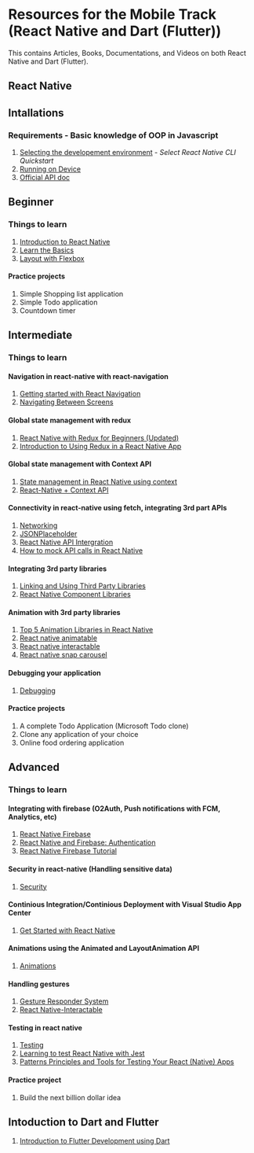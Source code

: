 # Resources for the Mobile Track (React Native and Dart (Flutter))

This contains Articles, Books, Documentations, and Videos on both React Native  and Dart (Flutter).

## React Native

## Intallations

### Requirements - Basic knowledge of OOP in Javascript

1. [Selecting the developement environment](https://reactnative.dev/docs/environment-setup) - *Select React Native CLI Quickstart*
2. [Running on Device](https://reactnative.dev/docs/running-on-device)
3. [Official API doc](https://reactnative.dev/docs/components-and-apis)

## Beginner

### Things to learn

1. [Introduction to React Native](https://reactnative.dev/docs/getting-started)
2. [Learn the Basics](https://reactnative.dev/docs/tutorial)
3. [Layout with Flexbox](https://reactnative.dev/docs/flexbox)

#### Practice projects

1. Simple Shopping list application
2. Simple Todo application
3. Countdown timer

## Intermediate

### Things to learn

#### Navigation in react-native with react-navigation

1. [Getting started with React Navigation](https://reactnavigation.org/docs/getting-started)
2. [Navigating Between Screens](https://reactnative.dev/docs/navigation)

#### Global state management with redux

1. [React Native with Redux for Beginners (Updated)](https://medium.com/@imranhishaam/react-native-with-redux-for-beginners-6281959a2899)
2. [Introduction to Using Redux in a React Native App](https://alligator.io/react/react-native-redux/)

#### Global state management with Context API

1. [State management in React Native using context](https://dev.to/emeka/state-management-in-react-native-using-context-14no)
2. [React-Native + Context API](https://medium.com/@danielteles95/react-native-context-api-b801df44fb52)

#### Connectivity in react-native using fetch, integrating 3rd part APIs

1. [Networking](https://reactnative.dev/docs/network)
2. [JSONPlaceholder](https://jsonplaceholder.typicode.com/)
3. [React Native API Intergration](https://www.opencodez.com/react-native/react-native-api-integration.htm)
4. [How to mock API calls in React Native](https://meeshkan.com/blog/mock-api-calls-react-native/)

#### Integrating 3rd party libraries

1. [Linking and Using Third Party Libraries](https://www.javatpoint.com/react-native-third-party-libraries)
2. [React Native Component Libraries](https://www.codeinwp.com/blog/react-native-component-libraries/)

#### Animation with 3rd party libraries

1. [Top 5 Animation Libraries in React Native](https://blog.bitsrc.io/top-5-animation-libraries-in-react-native-d00ec8ddfc8d)
2. [React native animatable](https://github.com/oblador/react-native-animatable)
3. [React native interactable](https://github.com/wix/react-native-interactable)
4. [React native snap carousel](https://github.com/archriss/react-native-snap-carousel)

#### Debugging your application

1. [Debugging](https://reactnative.dev/docs/debugging)

#### Practice projects

1. A complete Todo Application (Microsoft Todo clone)
2. Clone any application of your choice
3. Online food ordering application

## Advanced

### Things to learn

#### Integrating with firebase (O2Auth, Push notifications with FCM, Analytics, etc)

1. [React Native Firebase](https://rnfirebase.io/)
2. [React Native and Firebase: Authentication](https://medium.com/better-programming/react-native-firebase-authentication-7652e1d2c8a2)
3. [React Native Firebase Tutorial](https://dev.to/adriantwarog/react-native-firebase-tutorial-3nc1)

#### Security in react-native (Handling sensitive data)

1. [Security](https://reactnative.dev/docs/security)

#### Continious Integration/Continious Deployment with Visual Studio App Center

1. [Get Started with React Native](https://docs.microsoft.com/en-us/appcenter/sdk/getting-started/react-native)

#### Animations using the Animated and LayoutAnimation API

1. [Animations](https://reactnative.dev/docs/animations)

#### Handling gestures

1. [Gesture Responder System](https://reactnative.dev/docs/gesture-responder-system)
2. [React Native-Interactable](https://github.com/wix/react-native-interactable)

#### Testing in react native

1. [Testing](https://reactnative.dev/docs/testing-overview)
2. [Learning to test React Native with Jest](https://medium.com/react-native-training/learning-to-test-react-native-with-jest-part-1-f782c4e30101)
3. [Patterns Principles and Tools for Testing Your React (Native) Apps](https://www.philosophicalhacker.com/post/patterns-principles-and-tools-for-testing-react-native-apps/)

#### Practice project

1. Build the next billion dollar idea

## Intoduction to Dart and Flutter

1. [Introduction to Flutter Development using Dart](https://www.appbrewery.co/courses/851555/)
